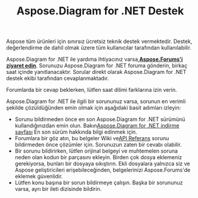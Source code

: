 ﻿---
title: Aspose.Diagram for .NET Destek
linktitle: Teknik Destek
type: docs
weight: 60
url: /tr/net/technical-support/
description: Aspose.Diagram, Visio dosya biçimini görüntülere, PDF, HTML, XML ve XAML biçimlerine dönüştürür. Desteklenen popüler dosya biçimleri arasında VSD, VSS, VDW, VST, VSDX, VSSX, VSTX, VSDM, VSTM ve VSSM yer alır.
---
Aspose tüm ürünleri için sınırsız ücretsiz teknik destek vermektedir. Destek, değerlendirme de dahil olmak üzere tüm kullanıcılar tarafından kullanılabilir.

 Aspose.Diagram for .NET ile yardıma ihtiyacınız varsa,[**Aspose.Forums'i ziyaret edin**](https://forum.aspose.com/c/diagram/17). Sorunuzu Aspose.Diagram for .NET foruma gönderin, birkaç saat içinde yanıtlanacaktır. Sorular direkt olarak Aspose.Diagram for .NET destek ekibi tarafından cevaplanmaktadır.

Forumlarda bir cevap beklerken, lütfen saat dilimi farklarına izin verin.

Aspose.Diagram for .NET ile ilgili bir sorununuz varsa, sorunun en verimli şekilde çözüldüğünden emin olmak için aşağıdaki basit adımları izleyin:

-  Sorunu bildirmeden önce en son Aspose.Diagram for .NET sürümünü kullandığınızdan emin olun. Bakın[Aspose.Diagram for .NET indirme sayfası](https://www.nuget.org/packages/Aspose.Diagram/) En son sürüm hakkında bilgi edinmek için.
-  Forumlara bir göz atın, bu belgeler Wiki ve[API Referans](https://reference.aspose.com/diagram/net) sorunu bildirmeden önce çözümler için. Sorunuzun zaten bir cevabı olabilir.
- Bir sorunu bildirirken, lütfen orijinal belgeyi ve muhtemelen soruna neden olan kodun bir parçasını ekleyin. Birden çok dosya eklemeniz gerekiyorsa, bunları bir dosyaya sıkıştırın. Ekli dosyalara yalnızca siz ve Aspose geliştiricileri erişebileceğinden, belgelerinizi Aspose.Forums'de eklemek güvenlidir.
- Lütfen konu başına bir sorun bildirmeye çalışın. Başka bir sorununuz varsa, ayrı bir ileti dizisinde bildirin.

